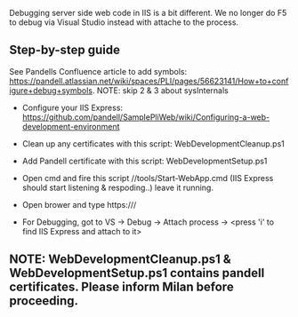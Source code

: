 
Debugging server side web code in IIS is a bit different. We no longer do F5 to debug via Visual Studio instead with attache to the process.

## Step-by-step guide
See Pandells Confluence article to add symbols: https://pandell.atlassian.net/wiki/spaces/PLI/pages/56623141/How+to+configure+debug+symbols. NOTE: skip 2 & 3 about sysInternals

- Configure your IIS Express: https://github.com/pandell/SamplePliWeb/wiki/Configuring-a-web-development-environment
- Clean up any certificates with this script: WebDevelopmentCleanup.ps1
- Add Pandell certificate with this script: WebDevelopmentSetup.ps1
- Open cmd and fire this script /<webProject>/tools/Start-WebApp.cmd (IIS Express should start listening & respoding..) leave it running.
- Open brower and type https://<yourComputerName>/<applicationName>

- For Debugging, got to VS -> Debug -> Attach process -> <press 'i' to find IIS Express and attach to it>

## NOTE: WebDevelopmentCleanup.ps1 & WebDevelopmentSetup.ps1 contains pandell certificates. Please inform Milan before proceeding. 
